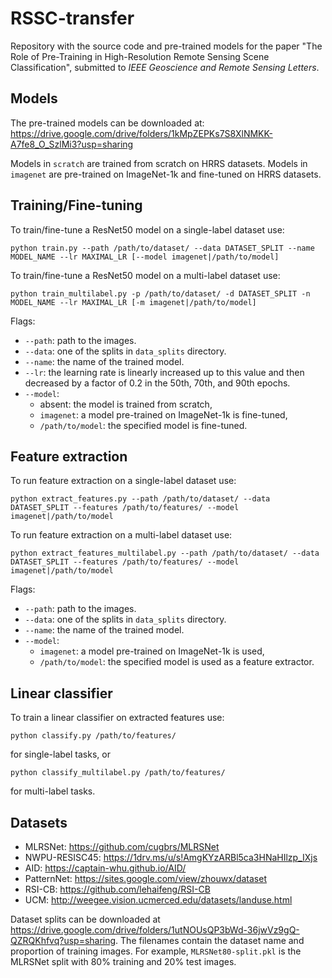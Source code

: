 # RSSC-transfer
Repository with the source code and pre-trained models for the paper "The Role of Pre-Training in High-Resolution Remote Sensing Scene Classification", submitted to *IEEE Geoscience and Remote Sensing Letters*.

## Models
The pre-trained models can be downloaded at: https://drive.google.com/drive/folders/1kMpZEPKs7S8XlNMKK-A7fe8_O_SzlMi3?usp=sharing

Models in `scratch` are trained from scratch on HRRS datasets. Models in `imagenet` are pre-trained on ImageNet-1k and fine-tuned on HRRS datasets.

## Training/Fine-tuning
To train/fine-tune a ResNet50 model on a single-label dataset use:

`python train.py --path /path/to/dataset/ --data DATASET_SPLIT --name MODEL_NAME --lr MAXIMAL_LR [--model imagenet|/path/to/model]`

To train/fine-tune a ResNet50 model on a multi-label dataset use:

`python train_multilabel.py -p /path/to/dataset/ -d DATASET_SPLIT -n MODEL_NAME --lr MAXIMAL_LR [-m imagenet|/path/to/model]`

Flags:
+ `--path`: path to the images.
+ `--data`: one of the splits in `data_splits` directory.
+ `--name`: the name of the trained model.
+ `--lr`: the learning rate is linearly increased up to this value and then decreased by a factor of 0.2 in the 50th, 70th, and 90th epochs.
+ `--model`: 
  - absent: the model is trained from scratch, 
  - `imagenet`: a model pre-trained on ImageNet-1k is fine-tuned, 
  - `/path/to/model`: the specified model is fine-tuned.

## Feature extraction
To run feature extraction on a single-label dataset use:

`python extract_features.py --path /path/to/dataset/ --data DATASET_SPLIT --features /path/to/features/ --model imagenet|/path/to/model`

To run feature extraction on a multi-label dataset use:

`python extract_features_multilabel.py --path /path/to/dataset/ --data DATASET_SPLIT --features /path/to/features/ --model imagenet|/path/to/model`

Flags:
+ `--path`: path to the images.
+ `--data`: one of the splits in `data_splits` directory.
+ `--name`: the name of the trained model.
+ `--model`: 
  - `imagenet`: a model pre-trained on ImageNet-1k is used, 
  - `/path/to/model`: the specified model is used as a feature extractor.

## Linear classifier

To train a linear classifier on extracted features use:

`python classify.py /path/to/features/`

for single-label tasks, or

`python classify_multilabel.py /path/to/features/`

for multi-label tasks.

## Datasets

+ MLRSNet: https://github.com/cugbrs/MLRSNet
+ NWPU-RESISC45: https://1drv.ms/u/s!AmgKYzARBl5ca3HNaHIlzp_IXjs
+ AID: https://captain-whu.github.io/AID/
+ PatternNet: https://sites.google.com/view/zhouwx/dataset
+ RSI-CB: https://github.com/lehaifeng/RSI-CB
+ UCM: http://weegee.vision.ucmerced.edu/datasets/landuse.html

Dataset splits can be downloaded at https://drive.google.com/drive/folders/1utNOUsQP3bWd-36jwVz9gQ-QZRQKhfvq?usp=sharing. The filenames contain the dataset name and proportion of training images. For example, `MLRSNet80-split.pkl` is the MLRSNet split with 80% training and 20% test images.

